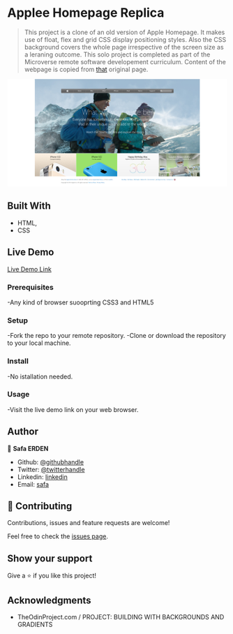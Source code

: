 # Applee Homepage Replica

> This project is a clone of an old version of Apple Homepage. It makes use of float, flex and grid CSS display positioning styles. Also the CSS background covers the whole page irrespective of the screen size as a leraning outcome. This solo project is completed as part of the Microverse remote software developement curriculum. Content of the webpage is copied from [that](https://web.archive.org/web/20140301004610/http://www.apple.com/) original page.

![screenshot](./Assets/image/screenshot.PNG)

## Built With

- HTML,
- CSS

## Live Demo

[Live Demo Link](https://rawcdn.githack.com/SafaErden/Apple-Homepage-Replica/604dc8df9f6fd555a6e7f37b7af4dc57615e3580/index.html)

### Prerequisites

-Any kind of browser suooprting CSS3 and HTML5

### Setup

-Fork the repo to your remote repository.
-Clone or download the repository to your local machine.

### Install

-No istallation needed.

### Usage

-Visit the live demo link on your web browser.


## Author

👤 **Safa ERDEN**

- Github: [@githubhandle](https://github.com/SafaErden)
- Twitter: [@twitterhandle](https://twitter.com/safaerden)
- Linkedin: [linkedin](https://www.linkedin.com/in/safaerden/)
- Email: [safa](mailto:safaerden@gmail.com)

## 🤝 Contributing

Contributions, issues and feature requests are welcome!

Feel free to check the [issues page](https://github.com/SafaErden/Apple-Homepage-Replica/issues).

## Show your support

Give a ⭐️ if you like this project!

## Acknowledgments

- TheOdinProject.com / PROJECT: BUILDING WITH BACKGROUNDS AND GRADIENTS
